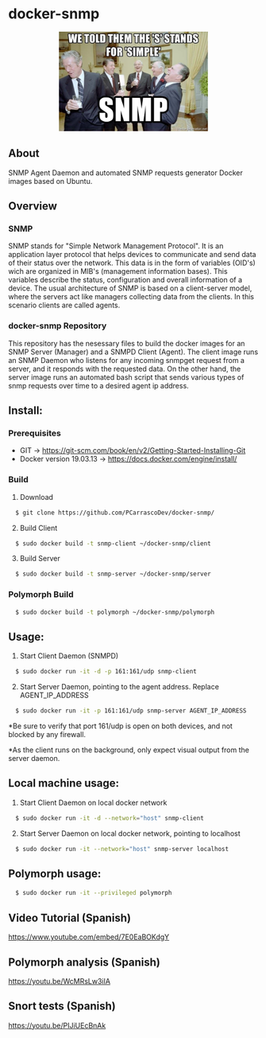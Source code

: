 # docker-snmp

<p align="center"><img height="200" src="https://raw.githubusercontent.com/PCarrascoDev/docker-snmp/master/.res/snmp.png"></p>

## About 
SNMP Agent Daemon and automated SNMP requests generator Docker images based on Ubuntu.

## Overview

### SNMP
SNMP stands for "Simple Network Management Protocol". It is an application layer protocol that helps devices to communicate and send data of their status over the network. This data is in the form of variables (OID's) wich are organized in MIB's (management information bases). This variables describe the status, configuration and overall information of a device.
The usual architecture of SNMP is based on a client-server model, where the servers act like managers collecting data from the clients. In this scenario clients are called agents.

### docker-snmp Repository
This repository has the nesessary files to build the docker images for an SNMP Server (Manager) and a SNMPD Client (Agent). The client image runs an SNMP Daemon who listens for any incoming snmpget request from a server, and it responds with the requested data. On the other hand, the server image runs an automated bash script that sends various types of snmp requests over time to a desired agent ip address.

## Install:

### Prerequisites
* GIT -> https://git-scm.com/book/en/v2/Getting-Started-Installing-Git
* Docker version 19.03.13 -> https://docs.docker.com/engine/install/
### Build
1. Download
```bash
  $ git clone https://github.com/PCarrascoDev/docker-snmp/
```
2. Build Client
```bash
  $ sudo docker build -t snmp-client ~/docker-snmp/client
```
3. Build Server
```bash
  $ sudo docker build -t snmp-server ~/docker-snmp/server
```
### Polymorph Build
```bash
  $ sudo docker build -t polymorph ~/docker-snmp/polymorph
```

## Usage:
1. Start Client Daemon (SNMPD)
```bash
  $ sudo docker run -it -d -p 161:161/udp snmp-client
```
2. Start Server Daemon, pointing to the agent address. Replace AGENT_IP_ADDRESS
```bash
  $ sudo docker run -it -p 161:161/udp snmp-server AGENT_IP_ADDRESS
```
*Be sure to verify that port 161/udp is open on both devices, and not blocked by any firewall.

*As the client runs on the background, only expect visual output from the server daemon.

## Local machine usage:
1. Start Client Daemon on local docker network
```bash
  $ sudo docker run -it -d --network="host" snmp-client
```
2. Start Server Daemon on local docker network, pointing to localhost
```bash
  $ sudo docker run -it --network="host" snmp-server localhost
```
## Polymorph usage:
```bash
  $ sudo docker run -it --privileged polymorph
```
## Video Tutorial (Spanish)

https://www.youtube.com/embed/7E0EaBOKdgY

## Polymorph analysis (Spanish)

https://youtu.be/WcMRsLw3iIA

## Snort tests (Spanish)

https://youtu.be/PIJiUEcBnAk
